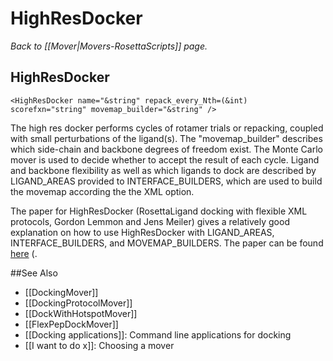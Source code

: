 # HighResDocker
*Back to [[Mover|Movers-RosettaScripts]] page.*
## HighResDocker

```
<HighResDocker name="&string" repack_every_Nth=(&int) scorefxn="string" movemap_builder="&string" />
```

The high res docker performs cycles of rotamer trials or repacking, coupled with small perturbations of the ligand(s). The "movemap\_builder" describes which side-chain and backbone degrees of freedom exist. The Monte Carlo mover is used to decide whether to accept the result of each cycle. Ligand and backbone flexibility as well as which ligands to dock are described by LIGAND\_AREAS provided to INTERFACE\_BUILDERS, which are used to build the movemap according the the XML option.

The paper for HighResDocker (RosettaLigand docking with flexible XML protocols, Gordon Lemmon and Jens Meiler) gives a relatively good explanation on how to use HighResDocker with LIGAND_AREAS, INTERFACE_BUILDERS, and MOVEMAP_BUILDERS. The paper can be found [here](http://www.ncbi.nlm.nih.gov/pmc/articles/PMC3749076/pdf/nihms499730.pdf) (.

##See Also

* [[DockingMover]]
* [[DockingProtocolMover]]
* [[DockWithHotspotMover]]
* [[FlexPepDockMover]]
* [[Docking applications]]: Command line applications for docking
* [[I want to do x]]: Choosing a mover